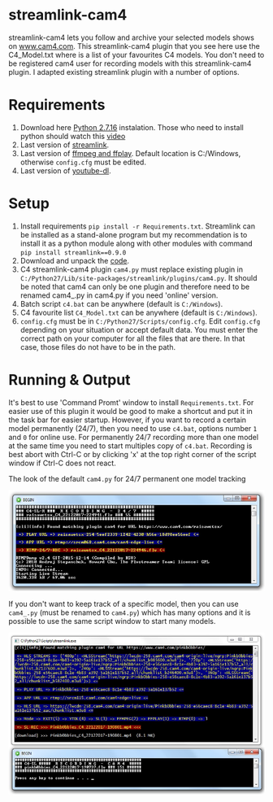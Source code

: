 # streamlink-cam4
streamlink-cam4 lets you follow and archive your selected models shows on www.cam4.com.
This streamlink-cam4 plugin that you see here use the C4_Model.txt where is a list of your favourites C4 models.
You don't need to be registered cam4 user for recording models with this streamlink-cam4 plugin.
I adapted existing streamlink plugin with a number of options.

Requirements
============
1. Download here [Python 2.7.16](https://www.python.org/ftp/python/2.7.16/python-2.7.16.msi) instalation. Those who need to install python should watch this [video](https://www.youtube.com/watch?v=QYUBz4mrnFU)
2. Last version of [streamlink](https://github.com/streamlink/streamlink).
3. Last version of [ffmpeg and ffplay](https://ffmpeg.zeranoe.com/builds/). Default location is C:/Windows, otherwise `config.cfg` must be edited.
4. Last version of [youtube-dl](http://rg3.github.io/youtube-dl/download.html).

Setup
=====
1. Install requirements `pip install -r Requirements.txt`. Streamlink can be installed as a stand-alone program but my recommendation is to install it as a python module along with other modules with command `pip install streamlink==0.9.0`
2. Download and unpack the [code](https://codeload.github.com/horacio9a/streamlink-cam4/zip/master).
3. C4 streamlink-cam4 plugin `cam4.py` must replace existing plugin in `C:/Python27/Lib/site-packages/streamlink/plugins/cam4.py`. It should be noted that cam4 can only be one plugin and therefore need to be renamed cam4_.py in cam4.py if you need 'online' version.
4. Batch script `c4.bat` can be anywhere (default is `C:/Windows`).
5. C4 favourite list `C4_Model.txt` can be anywhere (default is `C:/Windows`).
6. `config.cfg` must be in `C:/Python27/Scripts/config.cfg`. Edit `config.cfg` depending on your situation or accept default data. You must enter the correct path on your computer for all the files that are there. In that case, those files do not have to be in the path.

Running & Output
================
It's best to use 'Command Promt' window to install `Requirements.txt`.
For easier use of this plugin it would be good to make a shortcut and put it in the task bar for easier startup. 
However, if you want to record a certain model permanently (24/7), then you need to use `c4.bat`, options number `1` and `0` for online use.
For permanently 24/7 recording more than one model at the same time you need to start multiples copy of `c4.bat`. 
Recording is best abort with Ctrl-C or by clicking 'x' at the top right corner of the script window if Ctrl-C does not react.

The look of the default `cam4.py` for 24/7 permanent one model tracking

![alt screenshot](./screenshot0.jpg)

If you don't want to keep track of a specific model, then you can use `cam4_.py` (must be renamed to `cam4.py`) which has many options and it is possible to use the same script window to start many models.

![alt screenshot](./screenshot1.jpg)
